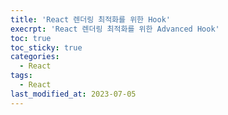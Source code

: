 ```yaml
---
title: 'React 렌더링 최적화를 위한 Hook'
execrpt: 'React 렌더링 최적화를 위한 Advanced Hook'
toc: true
toc_sticky: true
categories:
  - React
tags:
  - React
last_modified_at: 2023-07-05
---
```

